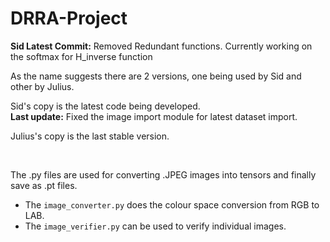 # DRRA-Project

**Sid Latest Commit:**
Removed Redundant functions.
Currently working on the softmax for H_inverse function

As the name suggests there are 2 versions, one being used by Sid and other by Julius.  

Sid's copy is the latest code being developed.   
**Last update:** Fixed the image import module for latest dataset import.

Julius's copy is the last stable version.

<br>

The .py files are used for converting .JPEG images into tensors and finally save as .pt files.
* The `image_converter.py` does the colour space conversion from RGB to LAB.
* The `image_verifier.py` can be used to verify individual images.


